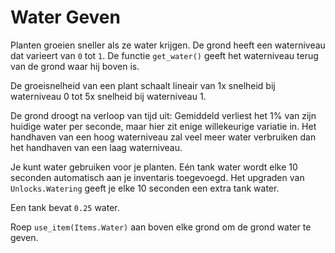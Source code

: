 # Water Geven
Planten groeien sneller als ze water krijgen. De grond heeft een waterniveau dat varieert van `0` tot `1`.
De functie `get_water()` geeft het waterniveau terug van de grond waar hij boven is.

De groeisnelheid van een plant schaalt lineair van 1x snelheid bij waterniveau 0 tot 5x snelheid bij waterniveau 1.

De grond droogt na verloop van tijd uit: Gemiddeld verliest het 1% van zijn huidige water per seconde, maar hier zit enige willekeurige variatie in. Het handhaven van een hoog waterniveau zal veel meer water verbruiken dan het handhaven van een laag waterniveau.

Je kunt water gebruiken voor je planten. Eén tank water wordt elke 10 seconden automatisch aan je inventaris toegevoegd.
Het upgraden van `Unlocks.Watering` geeft je elke 10 seconden een extra tank water.

Een tank bevat `0.25` water.

Roep `use_item(Items.Water)` aan boven elke grond om de grond water te geven.